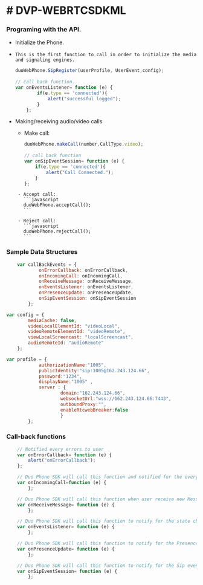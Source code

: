 # # DVP-WEBRTCSDKML

### Programing with the API.

 - Initialize the Phone. 
  -     This is the first function to call in order to initialize the media and signaling engines.
    ```javascript
    duoWebPhone.SipRegister(userProfile, UserEvent,config);
        
    // call back function.
    var onEventsListener= function (e) {
            if(e.type == 'connected'){ 
                alert("successful logged");
            }
        };
    ```
  
   - Making/receiving audio/video calls
        -    Make call: 
                ```javascript
                duoWebPhone.makeCall(number,CallType.video);
                                
                // call back function
                var onSipEventSession= function (e) {
                    if(e.type == 'connected'){ 
                        alert("Call Connected.");
                    }
                };
                ```
          - Accept call:
            ```javascript
            duoWebPhone.acceptCall();
            ```
          
          - Reject call:
            ```javascript
            duoWebPhone.rejectCall();
            ```

### Sample Data Structures

```javascript
    var callBackEvents = {
            onErrorCallback: onErrorCallback,
            onIncomingCall: onIncomingCall,
            onReceiveMessage: onReceiveMessage,
            onEventsListener: onEventsListener,
            onPresenceUpdate: onPresenceUpdate,
            onSipEventSession: onSipEventSession
        };
```

```javascript
var config = {
        mediaCache: false,
        videoLocalElementId: "videoLocal",
        videoRemoteElementId: "videoRemote",
        viewLocalScreencast: "localScreencast",
        audioRemoteId: "audioRemote"
    };
```
```javascript
var profile = {
            authorizationName:"1005",
            publicIdentity:"sip:1005@162.243.124.66",
            password:"1234",
            displayName:"1005" ,
            server : {
                    domain:"162.243.124.66",
                    websocketUrl:"wss://162.243.124.66:7443",
                    outboundProxy:"",
                    enableRtcwebBreaker:false
                    }
        };
```

### Call-back functions
```javascript
    // Notified every errors to user
    var onErrorCallback= function (e) {
        alert("onErrorCallback");
    };
```
```javascript
    // Duo Phone SDK will call this function and notified for the every incoming call
    var onIncomingCall=function (e) { 
        };
```
```javascript
    // Duo Phone SDK will call this function when user receive new Message
    var onReceiveMessage= function (e) {
        };
```
```javascript
    // Duo Phone SDK will call this function to notify for the state change.
    var onEventsListener= function (e) {
        };
```
```javascript
    // Duo Phone SDK will call this function to notify for the Presence Update.
    var onPresenceUpdate= function (e) {
        };
```
```javascript
    // Duo Phone SDK will call this function to notify for the Sip event Update.
    var onSipEventSession= function (e) {
        };
```
